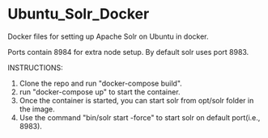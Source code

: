 # Ubuntu_Solr_Docker
Docker files for setting up Apache Solr on Ubuntu in docker.

Ports contain 8984 for extra node setup. By default solr uses port 8983.

INSTRUCTIONS:
1. Clone the repo and run "docker-compose build".
2. run "docker-compose up" to start the container.
3. Once the container is started, you can start solr from opt/solr folder in the image.
4. Use the command "bin/solr start -force" to start solr on default port(i.e., 8983).
